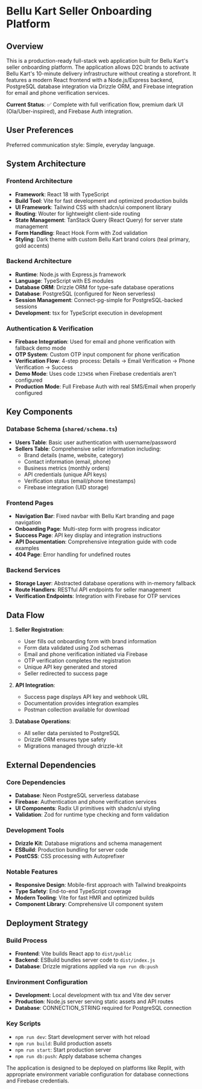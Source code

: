 # Bellu Kart Seller Onboarding Platform

## Overview

This is a production-ready full-stack web application built for Bellu Kart's seller onboarding platform. The application allows D2C brands to activate Bellu Kart's 10-minute delivery infrastructure without creating a storefront. It features a modern React frontend with a Node.js/Express backend, PostgreSQL database integration via Drizzle ORM, and Firebase integration for email and phone verification services.

**Current Status**: ✅ Complete with full verification flow, premium dark UI (Ola/Uber-inspired), and Firebase Auth integration.

## User Preferences

Preferred communication style: Simple, everyday language.

## System Architecture

### Frontend Architecture
- **Framework**: React 18 with TypeScript
- **Build Tool**: Vite for fast development and optimized production builds
- **UI Framework**: Tailwind CSS with shadcn/ui component library
- **Routing**: Wouter for lightweight client-side routing
- **State Management**: TanStack Query (React Query) for server state management
- **Form Handling**: React Hook Form with Zod validation
- **Styling**: Dark theme with custom Bellu Kart brand colors (teal primary, gold accents)

### Backend Architecture
- **Runtime**: Node.js with Express.js framework
- **Language**: TypeScript with ES modules
- **Database ORM**: Drizzle ORM for type-safe database operations
- **Database**: PostgreSQL (configured for Neon serverless)
- **Session Management**: Connect-pg-simple for PostgreSQL-backed sessions
- **Development**: tsx for TypeScript execution in development

### Authentication & Verification
- **Firebase Integration**: Used for email and phone verification with fallback demo mode
- **OTP System**: Custom OTP input component for phone verification
- **Verification Flow**: 4-step process: Details → Email Verification → Phone Verification → Success
- **Demo Mode**: Uses code `123456` when Firebase credentials aren't configured
- **Production Mode**: Full Firebase Auth with real SMS/Email when properly configured

## Key Components

### Database Schema (`shared/schema.ts`)
- **Users Table**: Basic user authentication with username/password
- **Sellers Table**: Comprehensive seller information including:
  - Brand details (name, website, category)
  - Contact information (email, phone)
  - Business metrics (monthly orders)
  - API credentials (unique API keys)
  - Verification status (email/phone timestamps)
  - Firebase integration (UID storage)

### Frontend Pages
- **Navigation Bar**: Fixed navbar with Bellu Kart branding and page navigation
- **Onboarding Page**: Multi-step form with progress indicator
- **Success Page**: API key display and integration instructions
- **API Documentation**: Comprehensive integration guide with code examples
- **404 Page**: Error handling for undefined routes

### Backend Services
- **Storage Layer**: Abstracted database operations with in-memory fallback
- **Route Handlers**: RESTful API endpoints for seller management
- **Verification Endpoints**: Integration with Firebase for OTP services

## Data Flow

1. **Seller Registration**:
   - User fills out onboarding form with brand information
   - Form data validated using Zod schemas
   - Email and phone verification initiated via Firebase
   - OTP verification completes the registration
   - Unique API key generated and stored
   - Seller redirected to success page

2. **API Integration**:
   - Success page displays API key and webhook URL
   - Documentation provides integration examples
   - Postman collection available for download

3. **Database Operations**:
   - All seller data persisted to PostgreSQL
   - Drizzle ORM ensures type safety
   - Migrations managed through drizzle-kit

## External Dependencies

### Core Dependencies
- **Database**: Neon PostgreSQL serverless database
- **Firebase**: Authentication and phone verification services
- **UI Components**: Radix UI primitives with shadcn/ui styling
- **Validation**: Zod for runtime type checking and form validation

### Development Tools
- **Drizzle Kit**: Database migrations and schema management
- **ESBuild**: Production bundling for server code
- **PostCSS**: CSS processing with Autoprefixer

### Notable Features
- **Responsive Design**: Mobile-first approach with Tailwind breakpoints
- **Type Safety**: End-to-end TypeScript coverage
- **Modern Tooling**: Vite for fast HMR and optimized builds
- **Component Library**: Comprehensive UI component system

## Deployment Strategy

### Build Process
- **Frontend**: Vite builds React app to `dist/public`
- **Backend**: ESBuild bundles server code to `dist/index.js`
- **Database**: Drizzle migrations applied via `npm run db:push`

### Environment Configuration
- **Development**: Local development with tsx and Vite dev server
- **Production**: Node.js server serving static assets and API routes
- **Database**: CONNECTION_STRING required for PostgreSQL connection

### Key Scripts
- `npm run dev`: Start development server with hot reload
- `npm run build`: Build production assets
- `npm run start`: Start production server
- `npm run db:push`: Apply database schema changes

The application is designed to be deployed on platforms like Replit, with appropriate environment variable configuration for database connections and Firebase credentials.